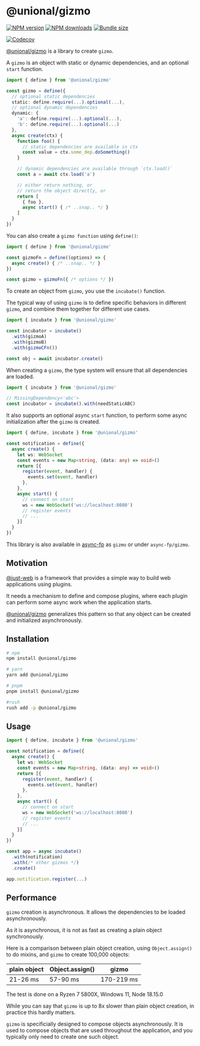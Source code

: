 # @unional/gizmo

[![NPM version][gizmo-npm-image]][gizmo-npm-url]
[![NPM downloads][gizmo-downloads-image]][gizmo-npm-url]
[![Bundle size][gizmo-bundlephobia-image]][gizmo-bundlephobia-url]

[![Codecov][codecov-image]][codecov-url]

[@unional/gizmo] is a library to create `gizmo`.

A `gizmo` is an object with static or dynamic dependencies,
and an optional `start` function.

```ts
import { define } from '@unional/gizmo'

const gizmo = define({
  // optional static dependencies
  static: define.require(...).optional(...),
  // optional dynamic dependencies
  dynamic: {
    'a': define.require(...).optional(...),
    'b': define.require(...).optional(...)
  },
  async create(ctx) {
    function foo() {
      // static dependencies are available in ctx
      const value = ctx.some_dep.doSomething()
    }

    // dynamic dependencies are available through `ctx.load()`
    const a = await ctx.load('a')

    // either return nothing, or
    // return the object directly, or
    return [
      { foo },
      async start() { /* ..snap.. */ }
    ]
  }
})
```

You can also create a `gizmo function` using `define()`:

```ts
import { define } from '@unional/gizmo'

const gizmoFn = define((options) => {
  async create() { /* ..snap.. */ }
})

const gizmo = gizmoFn({ /* options */ })
```

To create an object from `gizmo`, you use the `incubate()` function.

The typical way of using `gizmo` is to define specific behaviors in different `gizmo`,
and combine them together for different use cases.

```ts
import { incubate } from '@unional/gizmo'

const incubator = incubate()
  .with(gizmoA)
  .with(gizmoB)
  .with(gizmoCFn())

const obj = await incubator.create()
```

When creating a `gizmo`, the type system will ensure that all dependencies are loaded.

```ts
import { incubate } from '@unional/gizmo'

// MissingDependency<'abc'>
const incubator = incubate().with(needStaticABC)
```

It also supports an optional async `start` function,
to perform some async initialization after the `gizmo` is created.

```ts
import { define, incubate } from '@unional/gizmo'

const notification = define({
  async create() {
    let ws: WebSocket
    const events = new Map<string, (data: any) => void>()
    return [{
      register(event, handler) {
        events.set(event, handler)
      },
    },
    async start() {
      // connect on start
      ws = new WebSocket('ws://localhost:8080')
      // register events
      // ...
    }]
  }
})
```

This library is also available in [async-fp] as `gizmo` or under `async-fp/gizmo`.

## Motivation

[@just-web] is a framework that provides a simple way to build web applications using plugins.

It needs a mechanism to define and compose plugins,
where each plugin can perform some async work when the application starts.

[@unional/gizmo] generalizes this pattern so that any object can be created and initialized asynchronously.

## Installation

```sh
# npm
npm install @unional/gizmo

# yarn
yarn add @unional/gizmo

# pnpm
pnpm install @unional/gizmo

#rush
rush add -p @unional/gizmo
```

## Usage

```ts
import { define, incubate } from '@unional/gizmo'

const notification = define({
  async create() {
    let ws: WebSocket
    const events = new Map<string, (data: any) => void>()
    return [{
      register(event, handler) {
        events.set(event, handler)
      },
    },
    async start() {
      // connect on start
      ws = new WebSocket('ws://localhost:8080')
      // register events
      // ...
    }]
  }
})

const app = async incubate()
  .with(notification)
  .with(/* other gizmos */)
  .create()

app.notification.register(...)
```

## Performance

`gizmo` creation is asynchronous.
It allows the dependencies to be loaded asynchronously.

As it is asynchronous, it is not as fast as creating a plain object synchronously.

Here is a comparison between plain object creation, using `Object.assign()` to do mixins, and `gizmo` to create 100,000 objects:

| plain object | Object.assign() | gizmo      |
| ------------ | --------------- | ---------- |
| 21-26 ms     | 57-90 ms        | 170-219 ms |

The test is done on a Ryzen 7 5800X, Windows 11, Node 18.15.0

While you can say that `gizmo` is up to 8x slower than plain object creation,
in practice this hardly matters.

`gizmo` is specificially designed to compose objects asynchronously.
It is used to compose objects that are used throughout the application,
and you typically only need to create one such object.

[@just-web]: https://github.com/justland/just-web
[@unional/gizmo]: https://github.com/unional/async-fp/tree/main/packages/gizmo
[async-fp]: https://github.com/unional/async-fp/tree/main/packages/async-fp
[codecov-image]: https://codecov.io/gh/unional/async-fp/branch/master/graph/badge.svg
[codecov-url]: https://codecov.io/gh/unional/async-fp
[gizmo-bundlephobia-image]: https://img.shields.io/bundlephobia/minzip/@unional/gizmo.svg
[gizmo-bundlephobia-url]: https://bundlephobia.com/result?p=@unional/gizmo
[gizmo-downloads-image]: https://img.shields.io/npm/dm/@unional/gizmo.svg?style=flat
[gizmo-npm-image]: https://img.shields.io/npm/v/@unional/gizmo.svg?style=flat
[gizmo-npm-url]: https://npmjs.org/package/@unional/gizmo
